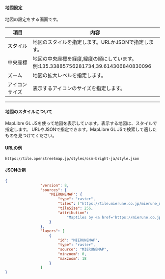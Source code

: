 #### 地図設定
<div class="text-xl">
地図の設定をする画面です。
</div>

>>>

<div class="text-lg">

|項目|内容|
|----|----|
|スタイル|地図のスタイルを指定します。URLかJSONで指定します。|
|中央座標|地図の中央座標を経度,緯度の順にしています。<br>例:135.33885756281734,39.614306840830096|
|ズーム|地図の拡大レベルを指定します。|
|アイコンサイズ|表示するアイコンのサイズを指定します。|

</div>

---
#### 地図のスタイルについて

<div class="text-xl">
  MapLibre GL JSを使って地図を表示しています。表示する地図は、スタイルで指定します。
  URLやJSONで指定できます。MapLibre GL JSで検索して適したものを見つけてください。
</div>

>>>

#### URLの例

```
https://tile.openstreetmap.jp/styles/osm-bright-ja/style.json
```


>>>

#### JSONの例

```json
{
			 	"version": 8,
			 	"sources": {
			 		"MIERUNEMAP": {
						"type": "raster",
			 			"tiles": ["https://tile.mierune.co.jp/mierune_mono/{z}/{x}/{y}.png"],
						"tileSize": 256,
			 			"attribution":
			 				"Maptiles by <a href='https://mierune.co.jp/' target='_blank'>MIERUNE</a>, under CC BY. Data by <a href='https://osm.org/copyright' target='_blank'>OpenStreetMap</a> contributors, under ODbL."
			 		}
			 	},
			 	"layers": [
					{
						"id": "MIERUNEMAP",
		 				"type": "raster",
			 			"source": "MIERUNEMAP",
			 			"minzoom": 0,
			 			"maxzoom": 18
			 		}
			 	]
}
```
